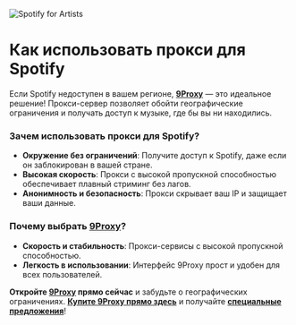 ![Spotify for Artists](https://imusician.imgix.net/images/What-is-Spotify-for-Artists__meta.jpg?auto=compress&w=800&h=418&fit=crop)

# Как использовать прокси для Spotify

Если Spotify недоступен в вашем регионе, **[9Proxy](https://9proxy.com/?utm_source=Web2.0&utm_medium=Github&utm_id=grace02)** — это идеальное решение! Прокси-сервер позволяет обойти географические ограничения и получать доступ к музыке, где бы вы ни находились.

### Зачем использовать прокси для Spotify?

- **Окружение без ограничений**: Получите доступ к Spotify, даже если он заблокирован в вашей стране.
- **Высокая скорость**: Прокси с высокой пропускной способностью обеспечивает плавный стриминг без лагов.
- **Анонимность и безопасность**: Прокси скрывает ваш IP и защищает ваши данные.

### Почему выбрать [9Proxy](https://9proxy.com/?utm_source=Web2.0&utm_medium=Github&utm_id=grace02)?

- **Скорость и стабильность**: Прокси-сервисы с высокой пропускной способностью.
- **Легкость в использовании**: Интерфейс 9Proxy прост и удобен для всех пользователей.

**Откройте [9Proxy](https://9proxy.com/?utm_source=Web2.0&utm_medium=Github&utm_id=grace02) прямо сейчас** и забудьте о географических ограничениях. **[Купите 9Proxy прямо здесь](https://9proxy.com/pricing?utm_source=Web2.0&utm_medium=Github&utm_id=grace02)** и получайте **[специальные предложения](https://9proxy.com/pricing?utm_source=Web2.0&utm_medium=Github&utm_id=grace02)**!
